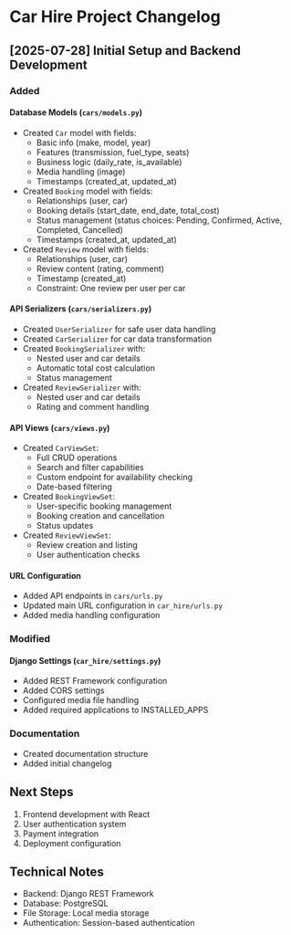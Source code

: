 # Car Hire Project Changelog

## [2025-07-28] Initial Setup and Backend Development

### Added
#### Database Models (`cars/models.py`)
- Created `Car` model with fields:
  - Basic info (make, model, year)
  - Features (transmission, fuel_type, seats)
  - Business logic (daily_rate, is_available)
  - Media handling (image)
  - Timestamps (created_at, updated_at)
- Created `Booking` model with fields:
  - Relationships (user, car)
  - Booking details (start_date, end_date, total_cost)
  - Status management (status choices: Pending, Confirmed, Active, Completed, Cancelled)
  - Timestamps (created_at, updated_at)
- Created `Review` model with fields:
  - Relationships (user, car)
  - Review content (rating, comment)
  - Timestamp (created_at)
  - Constraint: One review per user per car

#### API Serializers (`cars/serializers.py`)
- Created `UserSerializer` for safe user data handling
- Created `CarSerializer` for car data transformation
- Created `BookingSerializer` with:
  - Nested user and car details
  - Automatic total cost calculation
  - Status management
- Created `ReviewSerializer` with:
  - Nested user and car details
  - Rating and comment handling

#### API Views (`cars/views.py`)
- Created `CarViewSet`:
  - Full CRUD operations
  - Search and filter capabilities
  - Custom endpoint for availability checking
  - Date-based filtering
- Created `BookingViewSet`:
  - User-specific booking management
  - Booking creation and cancellation
  - Status updates
- Created `ReviewViewSet`:
  - Review creation and listing
  - User authentication checks

#### URL Configuration
- Added API endpoints in `cars/urls.py`
- Updated main URL configuration in `car_hire/urls.py`
- Added media handling configuration

### Modified
#### Django Settings (`car_hire/settings.py`)
- Added REST Framework configuration
- Added CORS settings
- Configured media file handling
- Added required applications to INSTALLED_APPS

### Documentation
- Created documentation structure
- Added initial changelog

## Next Steps
1. Frontend development with React
2. User authentication system
3. Payment integration
4. Deployment configuration

## Technical Notes
- Backend: Django REST Framework
- Database: PostgreSQL
- File Storage: Local media storage
- Authentication: Session-based authentication
